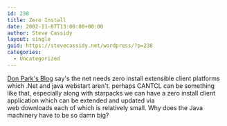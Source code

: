 ```yaml
---
id: 238
title: Zero Install
date: 2002-11-07T13:00:00+00:00
author: Steve Cassidy
layout: single
guid: https://stevecassidy.net/wordpress/?p=238
categories:
  - Uncategorized
---
```

[Don Park's Blog](http://www.docuverse.com/blog/donpark/2002/11/01.html#a123) say's the net needs zero install extensible client platforms which .Net and java webstart aren't. perhaps CANTCL can be something like that, especially along with starpacks we can have a zero install client application which can be extended and updated via  
web downloads each of which is relatively small. Why does the Java machinery have to be so damn big?
